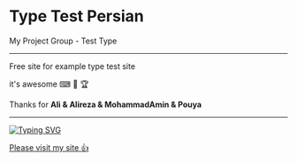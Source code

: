 # Type Test Persian

My Project Group - Test Type

---

Free site for example type test site

it's awesome ⌨ 👊 🏆

Thanks for 
**Ali & Alireza & MohammadAmin & Pouya**

---

[![Typing SVG](https://readme-typing-svg.herokuapp.com?color=%23F70505&center=true&vCenter=true&lines=App+for+Test+Typing+Persian+%F0%9F%8F%83)](https://git.io/typing-svg)


[Please visit my site 👍](https://pedramnili.ir/TestTypeSpeed/index.html)
